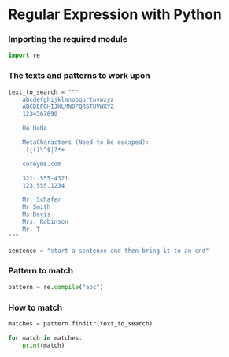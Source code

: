 # Regular Expression with Python

### Importing the required module
```python
import re
```

### The texts and patterns to work upon
```python
text_to_search = """
    abcdefghijklmnopqurtuvwxyz
    ABCDEFGHIJKLMNOPQRSTUVWXYZ
    1234567890

    Ha HaHa

    MetaCharacters (Need to be escaped):
    .[{()\^$|?*+

    coreyms.com

    321-.555-4321
    123.555.1234

    Mr. Schafer
    Mr Smith
    Ms Davis
    Mrs. Robinson
    Mr. T
"""

sentence = "start a sentence and then bring it to an end"
```

### Pattern to match
```python
pattern = re.compile("abc")
```

### How to match
```python
matches = pattern.finditr(text_to_search)

for match in matches:
    print(match)
```